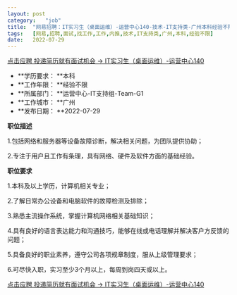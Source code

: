```yaml
---
layout:	post
category:	"job"
title:	"网易招聘：IT实习生（桌面运维）-运营中心140-技术-IT支持类-广州本科经验不限"
tags:	[网易,招聘,面试,找工作,工作,内推,技术,IT支持类,广州,本科,经验不限]
date:	2022-07-29
---
```


[点击应聘 投递简历就有面试机会 ->  IT实习生（桌面运维）-运营中心140](http://mobile.bole.netease.com/bole/boleDetail?id=30168&employeeId=346f03c3cda5f04c&key=all)



- **学历要求： **本科
- **工作年限： **经验不限
- **所属部门： **运营中心-IT支持组-Team-G1
- **工作城市： **广州
- **发布日期： **2022-07-29



**职位描述**

1.包括网络和服务器等设备故障诊断，解决相关问题，为团队提供协助；

2.专注于用户且工作有条理，具有网络、硬件及软件方面的基础经验。



**职位要求**

1.本科及以上学历，计算机相关专业；

2.了解日常办公设备和电脑软件的故障检测及排除；

3.熟悉主流操作系统，掌握计算机网络相关基础知识；

4.具有良好的语言表达能力和沟通技巧，能够在线或电话理解并解决客户方反馈的问题；

5.具备良好的职业素养，遵守公司各项规章制度，服从上级管理要求；

6.可尽快入职，实习至少3个月以上，每周到岗四天或以上。



[点击应聘 投递简历就有面试机会 ->  IT实习生（桌面运维）-运营中心140](http://mobile.bole.netease.com/bole/boleDetail?id=30168&employeeId=346f03c3cda5f04c&key=all)